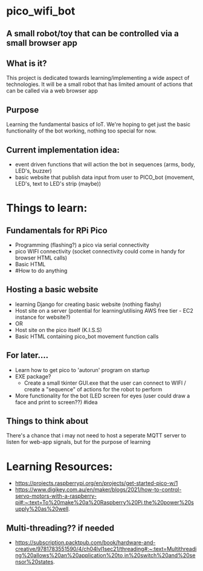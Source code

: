# pico_wifi_bot
## A small robot/toy that can be controlled via a small browser app

## What is it?
This project is dedicated towards learning/implementing a wide aspect of technologies.
It will be a small robot that has limited amount of actions that can be called via a web browser app

## Purpose
Learning the fundamental basics of IoT.
We're hoping to get just the basic functionality of the bot working, nothing too special for now.

  ## Current implementation idea:
  - event driven functions that will action the bot in sequences (arms, body, LED's, buzzer)
  - basic website that publish data input from user to PICO_bot (movement, LED's, text to LED's strip (maybe))

# Things to learn:
## Fundamentals for RPi Pico
- Programming (flashing?) a pico via serial connectivity 
- pico WIFI connectivity (socket connectivity could come in handy for browser HTML calls)
- Basic HTML 
- #How to do anything

## Hosting a basic website
- learning Django for creating basic website (nothing flashy)
- Host site on a server (potential for learning/utilising AWS free tier - EC2 instance for website?)
- OR
- Host site on the pico itself (K.I.S.S)
- Basic HTML containing pico_bot movement function calls

## For later....
- Learn how to get pico to 'autorun' program on startup
- EXE package?
  - Create a small tkinter GUI.exe that the user can connect to WIFI / create a "sequence" of actions for the robot to perform
- More functionality for the bot (LED screen for eyes (user could draw a face and print to screen??) #idea

## Things to think about
There's a chance that i may not need to host a seperate MQTT server to listen for web-app signals, but for the purpose of learning

# Learning Resources:
- https://projects.raspberrypi.org/en/projects/get-started-pico-w/1
- https://www.digikey.com.au/en/maker/blogs/2021/how-to-control-servo-motors-with-a-raspberry-pi#:~:text=To%20make%20a%20Raspberry%20Pi,the%20power%20supply%20as%20well.
## Multi-threading?? if needed
  - https://subscription.packtpub.com/book/hardware-and-creative/9781783551590/4/ch04lvl1sec21/threading#:~:text=Multithreading%20allows%20an%20application%20to,in%20switch%20and%20sensor%20states.
